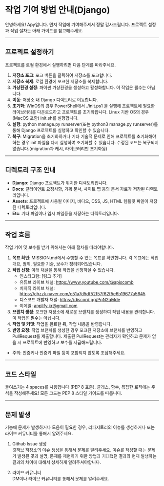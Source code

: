 # 작업 기여 방법 안내(Django)

안녕하세요! Apy입니다. 먼저 작업에 기여해주셔서 정말 감사드립니다. 프로젝트 설정과 작업 절차는 아래 가이드를 참고해주세요.

---

## 프로젝트 설정하기

프로젝트를 로컬 환경에서 실행하려면 다음 단계를 따라주세요.

  1. **저장소 포크**: 포크 버튼을 클릭하여 저장소를 포크합니다.
  2. **저장소 복제**: 로컬 환경에 포크한 저장소를 복제합니다.
  3. **가상환경 설정**: 파이썬 가상환경을 생성하고 활성화합니다. 이 작업은 필수는 아닙니다.
  4. **이동**: 저장소 내 Django 디렉토리로 이동합니다.
  5. **초기화**: WinOS의 경우 PowerShell에서 ./init.ps1 을 실행해 프로젝트에 필요한 라이브러리를 다운로드하고 프로젝트를 초기화합니다. Linux 기반 OS의 경우(MacOS 포함) init.sh를 실행합니다.
  6. **실행**: python manage.py runserver(또는 python3 manage.py runserver)를 통해 Django 프로젝트를 실행하고 확인할 수 있습니다.
  7. **복구**: Migration을 초기화하거나 기타 기술적 문제로 인해 프로젝트를 초기화해야하는 경우 init 파일을 다시 실행하여 초기화할 수 있습니다. 수정된 코드는 복구되지 않습니다.(migration과 캐시, 라이브러리만 초기화됨)

---

## 디렉토리 구조 안내

- **Django**: Django 프로젝트가 위치한 디렉토리입니다.
- **Docs**: 클라이언트 요청사항, 기획 문서, 사이트 맵 등의 문서 자료가 저장된 디렉토리입니다.
- **Assets**: 프로젝트에 사용될 이미지, 비디오, CSS, JS, HTML 템플릿 파일이 저장된 디렉토리입니다.
- **Etc**: 기타 파일이나 임시 파일등을 저장하는 디렉토리입니다.

---

## 작업 흐름

작업 기여 및 보수를 받기 위해서는 아래 절차를 따라야합니다.

1. **목표 확인**: MISSION.md에서 수행할 수 있는 목표를 확인합니다. 각 목표에는 작업 개요, 범위, 필요한 기술, 보수가 정리되어있습니다.
2. **작업 신청**: 아래 채널을 통해 작업을 신청하실 수 있습니다.
   - 인스타그램: [링크 추가]
   - 유튜브 라이브 채널: <https://www.youtube.com/@apiscomb>
   - 치지직 라이브 채널: <https://chzzk.naver.com/c51a7d5df52f57f62f5e6b19677a5645>
   - 디스코드 개발자 채널: <https://discord.gg/PqN2qMde>
   - 이메일: <applify.kr@gmail.com>
3. **브랜치 생성**: 포크한 저장소에 새로운 브랜치를 생성하여 작업 내용을 관리합니다. 이 작업은 필수는 아닙니다.
4. **작업 및 커밋**: 작업을 완료한 뒤, 작업 내용을 반영합니다.
5. **반영 요청**: 작업 브랜치를 생성한 경우 포크된 저장소에 브랜치를 반영하고 PullRequest를 제출합니다. 제출된 PullRequest는 관리자가 확인하고 문제가 없을 시 프로젝트에 반영하고 보수를 지급해드립니다.

- 주의: 인증키나 인증키 파일 등이 포함되지 않도록 조심해주세요.

---

## 코드 스타일

들여쓰기는 4 spaces를 사용합니다 (PEP 8 표준).
클래스, 함수, 복잡한 로직에는 주석을 작성해주세요!
모든 코드는 PEP 8 스타일 가이드를 따릅니다.

---

## 문제 발생

기능에 문제가 발생하거나 도움이 필요한 경우, 리파지토리의 이슈를 생성하거나 또는 라이브 커뮤니티를 통해서 알려주세요.

1. Github Issue 생성  
깃허브 저장소의 이슈 생성을 통해서 문제를 알려주세요. 이슈를 작성할 때는 문제가 발생된 곳과 설명, 문제를 제현하기 위한 방법과 기대했던 결과와 현재 발생하는 결과의 차이에 대해서 상세하게 알려주셔야합니다.

2. 라이브 커뮤니티  
DM이나 라이브 커뮤니티를 통해서 문제를 알려주세요.

